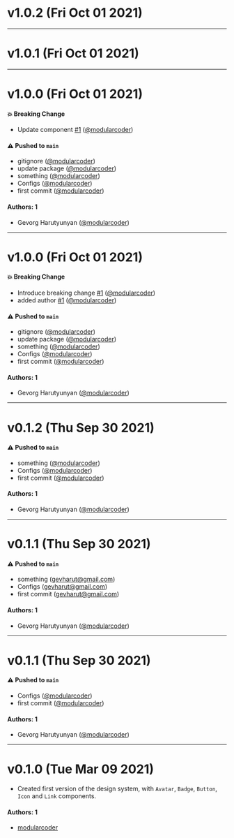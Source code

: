 # v1.0.2 (Fri Oct 01 2021)



---

# v1.0.1 (Fri Oct 01 2021)



---

# v1.0.0 (Fri Oct 01 2021)

#### 💥 Breaking Change

- Update component [#1](https://github.com/modularcoder/test-design-system/pull/1) ([@modularcoder](https://github.com/modularcoder))

#### ⚠️ Pushed to `main`

- gitignore ([@modularcoder](https://github.com/modularcoder))
- update package ([@modularcoder](https://github.com/modularcoder))
- something ([@modularcoder](https://github.com/modularcoder))
- Configs ([@modularcoder](https://github.com/modularcoder))
- first commit ([@modularcoder](https://github.com/modularcoder))

#### Authors: 1

- Gevorg Harutyunyan ([@modularcoder](https://github.com/modularcoder))

---

# v1.0.0 (Fri Oct 01 2021)

#### 💥 Breaking Change

- Introduce breaking change [#1](https://github.com/modularcoder/test-design-system/pull/1) ([@modularcoder](https://github.com/modularcoder))
- added author [#1](https://github.com/modularcoder/test-design-system/pull/1) ([@modularcoder](https://github.com/modularcoder))

#### ⚠️ Pushed to `main`

- gitignore ([@modularcoder](https://github.com/modularcoder))
- update package ([@modularcoder](https://github.com/modularcoder))
- something ([@modularcoder](https://github.com/modularcoder))
- Configs ([@modularcoder](https://github.com/modularcoder))
- first commit ([@modularcoder](https://github.com/modularcoder))

#### Authors: 1

- Gevorg Harutyunyan ([@modularcoder](https://github.com/modularcoder))

---

# v0.1.2 (Thu Sep 30 2021)

#### ⚠️ Pushed to `main`

- something ([@modularcoder](https://github.com/modularcoder))
- Configs ([@modularcoder](https://github.com/modularcoder))
- first commit ([@modularcoder](https://github.com/modularcoder))

#### Authors: 1

- Gevorg Harutyunyan ([@modularcoder](https://github.com/modularcoder))

---

# v0.1.1 (Thu Sep 30 2021)

#### ⚠️ Pushed to `main`

- something (gevharut@gmail.com)
- Configs (gevharut@gmail.com)
- first commit (gevharut@gmail.com)

#### Authors: 1

- Gevorg Harutyunyan ([@modularcoder](https://github.com/modularcoder))

---

# v0.1.1 (Thu Sep 30 2021)

#### ⚠️ Pushed to `main`

- Configs ([@modularcoder](https://github.com/modularcoder))
- first commit ([@modularcoder](https://github.com/modularcoder))

#### Authors: 1

- Gevorg Harutyunyan ([@modularcoder](https://github.com/modularcoder))

---

# v0.1.0 (Tue Mar 09 2021)

- Created first version of the design system, with `Avatar`, `Badge`, `Button`, `Icon` and `Link` components.

#### Authors: 1

- [modularcoder](https://github.com/modularcoder)